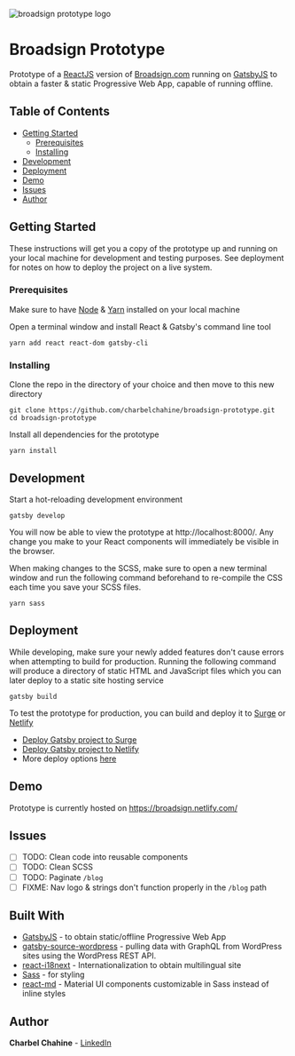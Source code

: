 ![broadsign prototype logo](https://user-images.githubusercontent.com/14867027/44469280-202a1700-a5f5-11e8-8214-2420517d07cf.png)

# Broadsign Prototype

Prototype of a [ReactJS](https://reactjs.org) version of [Broadsign.com](https://broadsign.com) running on [GatsbyJS](https://www.gatsbyjs.org) to obtain a faster & static Progressive Web App, capable of running offline.

## Table of Contents
* [Getting Started](#getting-started)
   * [Prerequisites](#prerequisites)
   * [Installing](#installing)
* [Development](#development)
* [Deployment](#deployment)
* [Demo](#demo)
* [Issues](#issues)
* [Author](#author)

## Getting Started

These instructions will get you a copy of the prototype up and running on your local machine for development and testing purposes. See deployment for notes on how to deploy the project on a live system.

### Prerequisites

Make sure to have [Node](https://nodejs.org/) & [Yarn](https://yarnpkg.com/) installed on your local machine

Open a terminal window and install React & Gatsby's command line tool
```
yarn add react react-dom gatsby-cli
```

### Installing

Clone the repo in the directory of your choice and then move to this new directory
```
git clone https://github.com/charbelchahine/broadsign-prototype.git
cd broadsign-prototype
```

Install all dependencies for the prototype
```
yarn install
```

## Development

Start a hot-reloading development environment
```
gatsby develop
```
You will now be able to view the prototype at http://localhost:8000/. Any change you make to your React components will immediately be visible in the browser.

When making changes to the SCSS, make sure to open a new terminal window and run the following command beforehand to re-compile the CSS each time you save your SCSS files.
```
yarn sass
```

## Deployment

While developing, make sure your newly added features don't cause errors when attempting to build for production. Running the following command will produce a directory of static HTML and JavaScript files which you can later deploy to a static site hosting service
```
gatsby build
```

To test the prototype for production, you can build and deploy it to [Surge](https://surge.sh) or [Netlify](https://www.netlify.com)
* [Deploy Gatsby project to Surge](https://www.gatsbyjs.org/tutorial/part-one/#deploying-gatsbyjs-websites)
* [Deploy Gatsby project to Netlify](https://app.netlify.com/start)
* More deploy options [here](https://www.gatsbyjs.org/docs/deploy-gatsby/)

## Demo

Prototype is currently hosted on https://broadsign.netlify.com/

## Issues
- [ ] TODO: Clean code into reusable components
- [ ] TODO: Clean SCSS
- [ ] TODO: Paginate `/blog`
- [ ] FIXME: Nav logo & strings don't function properly in the `/blog` path 

## Built With

* [GatsbyJS](https://www.gatsbyjs.org) - to obtain static/offline Progressive Web App  
* [gatsby-source-wordpress](https://www.gatsbyjs.org/packages/gatsby-source-wordpress/?=wordpress) - pulling data with GraphQL from WordPress sites using the WordPress REST API.
* [react-i18next](https://react.i18next.com/) - Internationalization to obtain multilingual site
* [Sass](https://sass-lang.com) - for styling
* [react-md](https://react-md.mlaursen.com/) - Material UI components customizable in Sass instead of inline styles

## Author

**Charbel Chahine** - [LinkedIn](https://www.linkedin.com/in/charbelchahine/)
